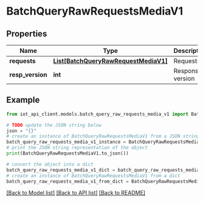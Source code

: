 # BatchQueryRawRequestsMediaV1


## Properties

Name | Type | Description | Notes
------------ | ------------- | ------------- | -------------
**requests** | [**List[BatchQueryRawRequestMediaV1]**](BatchQueryRawRequestMediaV1.md) | Requests | 
**resp_version** | **int** | Response version | 

## Example

```python
from iot_api_client.models.batch_query_raw_requests_media_v1 import BatchQueryRawRequestsMediaV1

# TODO update the JSON string below
json = "{}"
# create an instance of BatchQueryRawRequestsMediaV1 from a JSON string
batch_query_raw_requests_media_v1_instance = BatchQueryRawRequestsMediaV1.from_json(json)
# print the JSON string representation of the object
print(BatchQueryRawRequestsMediaV1.to_json())

# convert the object into a dict
batch_query_raw_requests_media_v1_dict = batch_query_raw_requests_media_v1_instance.to_dict()
# create an instance of BatchQueryRawRequestsMediaV1 from a dict
batch_query_raw_requests_media_v1_from_dict = BatchQueryRawRequestsMediaV1.from_dict(batch_query_raw_requests_media_v1_dict)
```
[[Back to Model list]](../README.md#documentation-for-models) [[Back to API list]](../README.md#documentation-for-api-endpoints) [[Back to README]](../README.md)


